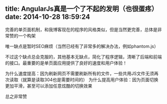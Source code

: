 title: AngularJs真是一个了不起的发明（也很蛋疼）
date: 2014-10-28 18:59:24
---

完善的单页面机制，和我博客现在的程序的风格类似，但是当然更完善，总体是非常赞的一个构架

唯一缺点是暂时SEO麻烦（当然已经有了非常多的解决办法，例如phantom.js）

不过这个缺点总会克服的，其他基本无缺点，简化了程序逻辑，清晰了后端和前端的接口。最重要的是单页面应用提供了良好的速度和用户体验！

为什么速度提高：因为刷新网页不需要刷新所有的文件，一些共用JS文件无须再次读取（就算是读取304也是需要时间的）
为什么提高用户体验：因为页面切换更加平滑，甚至可以添加任意炫酷的切换效果

总之非常赞